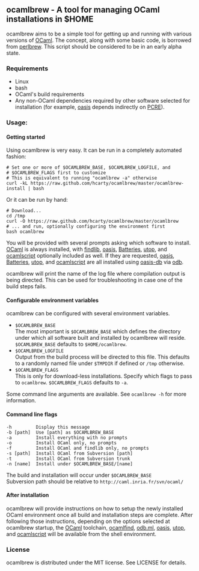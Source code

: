## ocamlbrew - A tool for managing OCaml installations in $HOME

ocamlbrew aims to be a simple tool for getting up and running with various
versions of [OCaml][].  The concept, along with some basic code, is borrowed
from [perlbrew][].  This script should be considered to be in an early alpha
state.

### Requirements

* Linux
* bash
* OCaml's build requirements
* Any non-OCaml dependencies required by other software selected for
  installation (for example, [oasis][] depends indirectly on [PCRE][]).

### Usage:

#### Getting started

Using ocamlbrew is very easy.  It can be run in a completely automated fashion:

    # Set one or more of $OCAMLBREW_BASE, $OCAMLBREW_LOGFILE, and
    # $OCAMLBREW_FLAGS first to customize
    # This is equivalent to running "ocamlbrew -a" otherwise
    curl -kL https://raw.github.com/hcarty/ocamlbrew/master/ocamlbrew-install | bash

Or it can be run by hand:

    # Download...
    cd /tmp
    curl -O https://raw.github.com/hcarty/ocamlbrew/master/ocamlbrew
    # ... and run, optionally configuring the environment first
    bash ocamlbrew

You will be provided with several prompts asking which software to install.
[OCaml][] is always installed, with [findlib][], [oasis][], [Batteries][],
[utop][], and [ocamlscript][] optionally included as well.  If they are
requested, [oasis][], [Batteries][], [utop][], and [ocamlscript][] are all
installed using [oasis-db][] via [odb][].

ocamlbrew will print the name of the log file where compilation output is being
directed.  This can be used for troubleshooting in case one of the build steps
fails.

#### Configurable environment variables

ocamlbrew can be configured with several environment variables.

* `$OCAMLBREW_BASE`  
  The most important is `$OCAMLBREW_BASE` which defines the directory under
  which all software built and installed by ocamlbrew will reside.
  `$OCAMLBREW_BASE` defaults to `$HOME/ocamlbrew`.
* `$OCAMLBREW_LOGFILE`  
  Output from the build process will be directed to this file.  This defaults
  to a randomly named file under `$TMPDIR` if defined or `/tmp` otherwise.
* `$OCAMLBREW_FLAGS`  
  This is only for download-less installations.  Specify which flags to pass to
  `ocamlbrew`.  `$OCAMLBREW_FLAGS` defaults to `-a`.

Some command line arguments are available.  See `ocamlbrew -h` for more
information.

#### Command line flags
    -h         Display this message
    -b [path]  Use [path] as $OCAMLBREW_BASE
    -a         Install everything with no prompts
    -o         Install OCaml only, no prompts
    -f         Install OCaml and findlib only, no prompts
    -s [path]  Install OCaml from Subversion [path]
    -t         Install OCaml from Subversion trunk
    -n [name]  Install under $OCAMLBREW_BASE/[name]

The build and installation will occur under `$OCAMLBREW_BASE`  
Subversion path should be relative to `http://caml.inria.fr/svn/ocaml/`

#### After installation

ocamlbrew will provide instructions on how to setup the newly installed OCaml
environment once all build and installation steps are complete.  After
following those instructions, depending on the options selected at ocamlbrew
startup, the [OCaml][] toolchain, [ocamlfind][findlib], [odb.ml][odb],
[oasis][], [utop][], and [ocamlscript][] will be available from the shell
environment.

### License

ocamlbrew is distributed under the MIT license.  See LICENSE for details.

[OCaml]: http://caml.inria.fr/ocaml/release.en.html
[findlib]: http://projects.camlcity.org/projects/findlib.html
[odb]: https://github.com/thelema/odb
[oasis]: http://oasis.forge.ocamlcore.org/
[oasis-db]: http://oasis.ocamlcore.org/dev/home
[Batteries]: http://batteries.forge.ocamlcore.org/
[React]: http://erratique.ch/software/react
[Lwt]: http://ocsigen.org/lwt/
[utop]: http://forge.ocamlcore.org/projects/utop/
[ocamlscript]: http://martin.jambon.free.fr/ocamlscript.html
[perlbrew]: http://search.cpan.org/~gugod/App-perlbrew/bin/perlbrew
[PCRE]: http://www.pcre.org/
